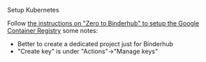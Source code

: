 Setup Kubernetes


Follow [the instructions on "Zero to Binderhub" to setup the Google Container Registry](https://binderhub.readthedocs.io/en/latest/zero-to-binderhub/setup-registry.html#set-up-google-container-registry)
some notes:

* Better to create a dedicated project just for Binderhub
* "Create key" is under "Actions"->"Manage keys"
